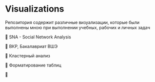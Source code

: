 # Visualizations

Репозитория содержит различные визуализации, которые были выполнены мною при выполнении учебных, рабочих и личных задач


 📁 SNA - Social Network Analysis

 📁 ВКР, Бакалавриат ВШЭ

 📁 Кластерный анализ

 📁 Форматирование таблиц

 📁
